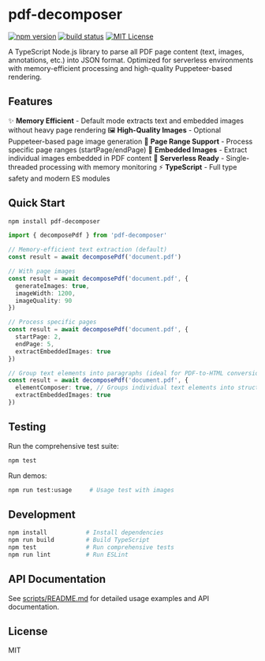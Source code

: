 # pdf-decomposer

[![npm version](https://img.shields.io/npm/v/pdf-decomposer.svg)](https://www.npmjs.com/package/pdf-decomposer)
[![build status](https://github.com/yourusername/pdf-decomposer/actions/workflows/ci.yml/badge.svg)](https://github.com/yourusername/pdf-decomposer/actions)
[![MIT License](https://img.shields.io/badge/license-MIT-green.svg)](LICENSE)

A TypeScript Node.js library to parse all PDF page content (text, images, annotations, etc.) into JSON format. Optimized for serverless environments with memory-efficient processing and high-quality Puppeteer-based rendering.

## Features

✨ **Memory Efficient** - Default mode extracts text and embedded images without heavy page rendering
🖼️ **High-Quality Images** - Optional Puppeteer-based page image generation
📄 **Page Range Support** - Process specific page ranges (startPage/endPage)
🎯 **Embedded Images** - Extract individual images embedded in PDF content
🚀 **Serverless Ready** - Single-threaded processing with memory monitoring
⚡ **TypeScript** - Full type safety and modern ES modules

## Quick Start

```bash
npm install pdf-decomposer
```

```typescript
import { decomposePdf } from 'pdf-decomposer'

// Memory-efficient text extraction (default)
const result = await decomposePdf('document.pdf')

// With page images
const result = await decomposePdf('document.pdf', {
  generateImages: true,
  imageWidth: 1200,
  imageQuality: 90
})

// Process specific pages
const result = await decomposePdf('document.pdf', {
  startPage: 2,
  endPage: 5,
  extractEmbeddedImages: true
})

// Group text elements into paragraphs (ideal for PDF-to-HTML conversion)
const result = await decomposePdf('document.pdf', {
  elementComposer: true, // Groups individual text elements into structured paragraphs
  extractEmbeddedImages: true
})
```

## Testing

Run the comprehensive test suite:
```bash
npm test
```

Run demos:
```bash
npm run test:usage     # Usage test with images
```

## Development

```bash
npm install           # Install dependencies
npm run build         # Build TypeScript
npm test              # Run comprehensive tests
npm run lint          # Run ESLint
```

## API Documentation

See [scripts/README.md](scripts/README.md) for detailed usage examples and API documentation.

## License

MIT
